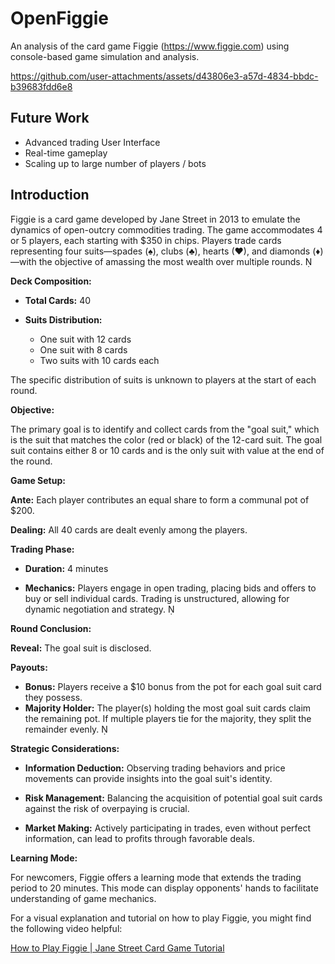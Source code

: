 # OpenFiggie
An analysis of the card game Figgie (https://www.figgie.com) using console-based game simulation and analysis.



https://github.com/user-attachments/assets/d43806e3-a57d-4834-bbdc-b39683fdd6e8



## Future Work
- Advanced trading User Interface
- Real-time gameplay 
- Scaling up to large number of players / bots

## Introduction
Figgie is a card game developed by Jane Street in 2013 to emulate the dynamics of open-outcry commodities trading. The game accommodates 4 or 5 players, each starting with $350 in chips. Players trade cards representing four suits—spades (♠), clubs (♣), hearts (♥), and diamonds (♦)—with the objective of amassing the most wealth over multiple rounds. 

**Deck Composition:**

- **Total Cards:** 40

- **Suits Distribution:**
  - One suit with 12 cards
  - One suit with 8 cards
  - Two suits with 10 cards each

The specific distribution of suits is unknown to players at the start of each round.

**Objective:**

The primary goal is to identify and collect cards from the "goal suit," which is the suit that matches the color (red or black) of the 12-card suit. The goal suit contains either 8 or 10 cards and is the only suit with value at the end of the round. 

**Game Setup:**

**Ante:** Each player contributes an equal share to form a communal pot of $200.

**Dealing:** All 40 cards are dealt evenly among the players.

**Trading Phase:**

- **Duration:** 4 minutes

- **Mechanics:** Players engage in open trading, placing bids and offers to buy or sell individual cards. Trading is unstructured, allowing for dynamic negotiation and strategy. 

**Round Conclusion:**

**Reveal:** The goal suit is disclosed.

**Payouts:**
   - **Bonus:** Players receive a $10 bonus from the pot for each goal suit card they possess.
   - **Majority Holder:** The player(s) holding the most goal suit cards claim the remaining pot. If multiple players tie for the majority, they split the remainder evenly. 

**Strategic Considerations:**

- **Information Deduction:** Observing trading behaviors and price movements can provide insights into the goal suit's identity.

- **Risk Management:** Balancing the acquisition of potential goal suit cards against the risk of overpaying is crucial.

- **Market Making:** Actively participating in trades, even without perfect information, can lead to profits through favorable deals.

**Learning Mode:**

For newcomers, Figgie offers a learning mode that extends the trading period to 20 minutes. This mode can display opponents' hands to facilitate understanding of game mechanics. 

For a visual explanation and tutorial on how to play Figgie, you might find the following video helpful:

[How to Play Figgie | Jane Street Card Game Tutorial](https://www.youtube.com/watch?v=s4VN36VYhog) 
